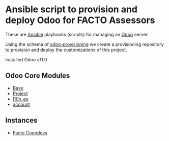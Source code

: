 # Ansible script to provision and deploy Odoo for FACTO Assessors

These are [Ansible](http://docs.ansible.com/ansible/) playbooks (scripts) for managing an [Odoo](https://github.com/odoo/odoo) server.

Using the schema of [odoo-provisioning](https://gitlab.com/femprocomuns/odoo-provisioning/) we create a provisioning repository to provision and deploy the customizations of this project.

Installed Odoo v11.0

## Odoo Core Modules

- [Base]()
- [Project](https://github.com/odoo/odoo/tree/11.0/addons/project)
- [l10n_es](https://github.com/odoo/odoo/tree/11.0/addons/l10n_es)
- [account](https://github.com/odoo/odoo/tree/11.0/addons/account)

## Instances

* [Facto Coopdevs](https://facto.coopdevs.org)
